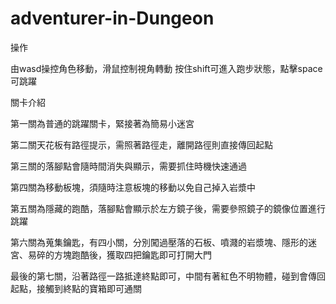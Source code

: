 # adventurer-in-Dungeon

操作

由wasd操控角色移動，滑鼠控制視角轉動
按住shift可進入跑步狀態，點擊space可跳躍

關卡介紹

第一關為普通的跳躍關卡，緊接著為簡易小迷宮

第二關天花板有路徑提示，需照著路徑走，離開路徑則直接傳回起點

第三關的落腳點會隨時間消失與顯示，需要抓住時機快速通過

第四關為移動板塊，須隨時注意板塊的移動以免自己掉入岩漿中

第五關為隱藏的跑酷，落腳點會顯示於左方鏡子後，需要參照鏡子的鏡像位置進行跳躍

第六關為蒐集鑰匙，有四小關，分別闖過壓落的石板、噴濺的岩漿塊、隱形的迷宮、易碎的方塊跑酷後，獲取四把鑰匙即可打開大門

最後的第七關，沿著路徑一路抵達終點即可，中間有著紅色不明物體，碰到會傳回起點，接觸到終點的寶箱即可通關
